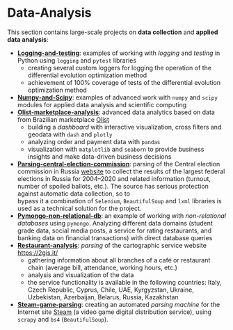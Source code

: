 # Data-Analysis

This section contains large-scale projects on **data collection** and 
**applied data analysis**:
* **[Logging-and-testing](./Logging-and-testing)**: examples of working with _logging_ 
  and _testing_ in Python using `logging` and `pytest` libraries
  * creating several custom loggers for logging the operation of the differential 
    evolution optimization method
  * achievement of 100% coverage of tests of the differential evolution optimization method 
* **[Numpy-and-Scipy](./Numpy-and-Scipy)**: examples of advanced work with `numpy` and `scipy` 
  modules for applied data analysis and scientific computing
* **[Olist-marketplace-analysis](./Olist-marketplace-analysis)**: advanced data analytics 
  based on data from Brazilian marketplace [Olist](https://olist.com/pt-br/)
  * building a _dashboard_ with interactive visualization, cross filters and 
    geodata with `dash` and `plotly`
  * analyzing order and payment data with `pandas`
  * visualization with `matplotlib` and `seaborn` to provide business insights and 
    make data-driven business decisions
* **[Parsing-central-election-commission](./Parsing-central-election-commission)**: 
  parsing of the Central election commission in Russia 
  [website](http://www.vybory.izbirkom.ru/region/izbirkom) to collect the 
  results of the largest federal elections in Russia for 2004–2020 and related 
  information (turnout, number of spoiled ballots, etc.). 
  The source has serious protection against automatic data collection, so to  
  bypass it a combination of `Selenium`, `BeautifulSoup` and `lxml` libraries is 
  used as a technical solution for the project.
* **[Pymongo-non-relational-db](./Pymongo-non-relational-db)**: an example of working 
  with _non-relational databases_ using `pymongo`. Analyzing different data 
  domains (student grade data, social media posts, a service for rating restaurants, 
  and banking data on financial transactions) with direct database queries
* **[Restaurant-analysis](./Restaurant-analysis)**: _parsing_ of the cartographic service
  website https://2gis.it/ 
  * gathering information about all branches of a café or 
    restaurant chain (average bill, attendance, working hours, etc.)
  * analysis and visualization of the data
  * the service functionality is available in the following countries: Italy, Czech Republic, 
    Cyprus, Chile, UAE, Kyrgyzstan, Ukraine, Uzbekistan, 
    Azerbaijan, Belarus, Russia, Kazakhstan
* **[Steam-game-parsing](./Steam-game-parsing)**: creating an automated _parsing machine_ 
  for the Internet site [Steam](https://store.steampowered.com/) (a video game digital 
  distribution service), using `scrapy` and `bs4` (`BeautifulSoup`).
